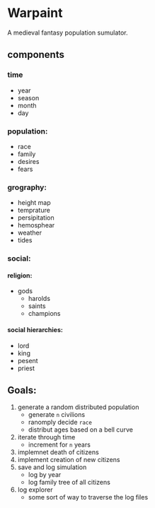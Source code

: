 # Warpaint

A medieval fantasy population sumulator.

## components

### time

- year
- season
- month
- day

### population:

- race
- family
- desires
- fears

### grography:

- height map
- temprature
- persipitation
- hemosphear
- weather
- tides

### social:

#### religion:

- gods
    - harolds
    - saints
    - champions

#### social hierarchies:

- lord
- king
- pesent
- priest


## Goals:

1. generate a random distributed population
    - generate `n` civilions
    - ranomply decide `race`
    - distribut ages based on a bell curve
2. iterate through time
    - increment for `n` years
3. implemnet death of citizens
4. implement creation of new citizens
5. save and log simulation
    - log by year
    - log family tree of all citizens
6. log explorer
    - some sort of way to traverse the log files